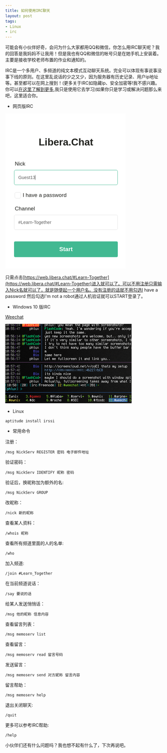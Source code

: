 ```yaml
---
title: 如何使用IRC聊天
layout: post
tags:
- Linux
- irc
---
```


可能会有小伙伴好奇，会问为什么大家都用QQ和微信，你怎么用IRC聊天呢？我的回答是我妈妈不让我用！但是我也有QQ和微信的帐号只是在她手机上安装着。主要是接收学校老师布置的作业和通知的。

IRC是一个多用户、多频道的纯文本模式互动聊天系统。完全可以体现有事说事没事下线的原则。在这里乱说话的少之又少，因为服务器有历史记录、用户ip地址等。甚至都可以在网上搜到！(更多关于IRC如隐藏ip、安全加密等!我不感兴趣。你可以[在这里了解到更多](https://en.wikipedia.org/wiki/Internet_Relay_Chat),我只是使用它去学习)如果你只是学习或解决问题那么来吧，这里适合你。

- 网页版IRC

[![](/images/web_irc.png)](https://web.libera.chat/#Learn-Together)

只需点击[https://web.libera.chat/#Learn-Together](https://web.libera.chat/#Learn-Together)进入就可以了。可以不用注册只需输入Nick名就可以了，就是随便起一个用户名。没有注册的话就不用勾选I have a password 然后勾选I'm not a robot通过人机验证就可以START登录了。

- Windows 10 版IRC

[Weechat](https://weechat.org/)

[![](/images/pc_irc.png)](https://weechat.org/)

- Linux

```
aptitude install irssi
```

- 常用命令

注册：

```
/msg NickServ REGISTER 密码 电子邮件地址
```

验证密码：

```
/msg NickServ IDENTIFY 昵称 密码
```

验证后，换昵称加为额外的名:

```
/msg NickServ GROUP
```

改昵称：

```
/nick 新的昵称
```

查看某人资料：

```
/whois 昵称
```

查看所有频道里面的人的名单:

```
/who
```

加入频道:

```
/join #Learn_Together
```

在当前频道说话：

```
/say 要说的话
```

给某人发送悄悄话：

```
/msg 他的昵称 信息内容
```

查看留言列表：

```
/msg memoserv list
```

查看留言：

```
/msg memoserv read 留言号码
```

发送留言：

```
/msg memoserv send 对方妮称 留言内容
```

留言帮助：

```
/msg memoserv help
```

退出关闭聊天:

```
/quit
```

更多可以参考IRC帮助:

```
/help
```

小伙伴们还有什么问题吗？我也想不起有什么了，下次再说吧。


